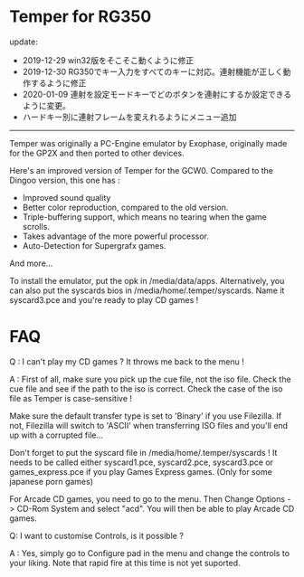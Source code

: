 Temper for RG350 
====
update:
- 2019-12-29    win32版をそこそこ動くように修正
- 2019-12-30    RG350でキー入力をすべてのキーに対応。連射機能が正しく動作するように修正
- 2020-01-09    連射を設定モードキーでどのボタンを連射にするか設定できるように変更。
- ハードキー別に連射フレームを変えれるようにメニュー追加

***

Temper was originally a PC-Engine emulator by Exophase,
originally made for the GP2X and then ported to other devices.

Here's an improved version of Temper for the GCW0.
Compared to the Dingoo version, this one has :
- Improved sound quality
- Better color reproduction, compared to the old version.
- Triple-buffering support, which means no tearing when the game scrolls.
- Takes advantage of the more powerful processor.
- Auto-Detection for Supergrafx games.

And more...

To install the emulator, put the opk in /media/data/apps.
Alternatively, you can also put the syscards bios in /media/home/.temper/syscards.
Name it syscard3.pce and you're ready to play CD games !

FAQ
====

Q :  I can't play my CD games ? It throws me back to the menu !

A : First of all, make sure you pick up the cue file, not the iso file.
Check the cue file and see if the path to the iso is correct.
Check the case of the iso file as Temper is case-sensitive !

Make sure the default transfer type is set to 'Binary' if you use Filezilla.
If not, Filezilla will switch to 'ASCII' when transferring ISO files and you'll end up 
with a corrupted file...

Don't forget to put the syscard file in /media/home/.temper/syscards !
It needs to be called either syscard1.pce, syscard2.pce, syscard3.pce
or games_express.pce if you play Games Express games. 
(Only for some japanese porn games)

For Arcade CD games, you need to go to the menu.
Then Change Options -> CD-Rom System and select "acd".
You will then be able to play Arcade CD games.

Q: I want to customise Controls, is it possible ?

A : Yes, simply go to Configure pad in the menu and change the controls to your liking.
Note that rapid fire at this time is not yet suported.
